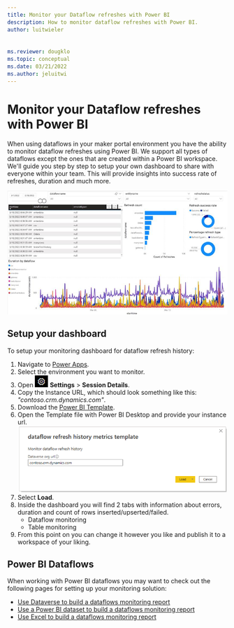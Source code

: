 ```yaml
---
title: Monitor your Dataflow refreshes with Power BI
description: How to monitor dataflow refreshes with Power BI.
author: luitwieler


ms.reviewer: dougklo
ms.topic: conceptual
ms.date: 03/21/2022
ms.author: jeluitwi
---
```


# Monitor your Dataflow refreshes with Power BI

When using dataflows in your maker portal environment you have the ability to monitor dataflow refreshes using Power BI. We support all types of dataflows except the ones that are created within a Power BI workspace. We'll guide you step by step to setup your own dashboard to share with everyone within your team. This will provide insights into success rate of refreshes, duration and much more.

[![Image of a gear.](media/refreshhistory-dashboard/dashboard-preview.PNG)](media/refreshhistory-dashboard/dashboard-preview.PNG)

## Setup your dashboard

To setup your monitoring dashboard for dataflow refresh history:

1. Navigate to [Power Apps](https://make.preview.powerapps.com/).
1. Select the environment you want to monitor.
1. Open [![Image of a gear.](media/refreshhistory-dashboard/gear-icon.PNG)](media/refreshhistory-dashboard/gear-icon.PNG) **Settings**  >  **Session Details**.
1. Copy the Instance URL, which should look something like this: _"contoso.crm.dynamics.com"_.
1. Download the [Power BI Template](https://download.microsoft.com/download/f/1/9/f195fb57-495a-4487-9317-fe00816afd88/dataflow%20refresh%20history%20metrics%20template.pbit).
1. Open the Template file with Power BI Desktop and provide your instance url.
    [![Image of a screen to input your dataverse org URL.](media/refreshhistory-dashboard/template-parameter.PNG)](media/refreshhistory-dashboard/template-parameter.PNG)
1. Select **Load**.
1. Inside the dashboard you will find 2 tabs with information about errors, duration and count of rows inserted/upserted/failed.
    * Dataflow monitoring
    * Table monitoring
1. From this point on you can change it however you like and publish it to a workspace of your liking.

## Power BI Dataflows

When working with Power BI dataflows you may want to check out the following pages for setting up your monitoring solution:

* [Use Dataverse to build a dataflows monitoring report](dataflows/load-dataflow-metadata-into-dataverse-table.md)
* [Use a Power BI dataset to build a dataflows monitoring report](dataflows/load-dataflow-metadata-into-power-bi-dataset.md)
* [Use Excel to build a dataflows monitoring report](dataflows/load-dataflow-metadata-into-excel-online.md)